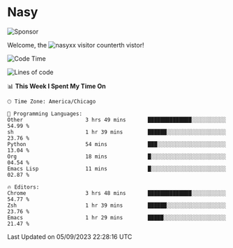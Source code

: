# Nasy

<!--
<p align="center">
<img height="200" src="https://github-readme-stats.vercel.app/api?username=nasyxx&count_private=true&show_icons=true&theme=dracula&include_all_commits=true"/>
<img height="200" src="https://github-readme-stats.vercel.app/api/top-langs/?username=nasyxx&theme=dracula&hide=html,jupyter+notebook&count_private=true&show_icons=true"/>
</p>

  
----------------
-->

![Sponsor](https://img.shields.io/static/v1.svg?label=Sponsor&message=%E2%9D%A4&logo=GitHub&style=flat&color=pink)
 
Welcome, the ![nasyxx visitor counter](https://count.getloli.com/get/@nasyxx?theme=rule34)th vistor!
 
<!--START_SECTION:waka-->
![Code Time](http://img.shields.io/badge/Code%20Time-3%2C673%20hrs%2030%20mins-blue)

![Lines of code](https://img.shields.io/badge/From%20Hello%20World%20I%27ve%20Written-6.3%20million%20lines%20of%20code-blue)

📊 **This Week I Spent My Time On** 

```text
🕑︎ Time Zone: America/Chicago

💬 Programming Languages: 
Other                    3 hrs 49 mins       ██████████████░░░░░░░░░░░   54.99 % 
sh                       1 hr 39 mins        ██████░░░░░░░░░░░░░░░░░░░   23.76 % 
Python                   54 mins             ███░░░░░░░░░░░░░░░░░░░░░░   13.04 % 
Org                      18 mins             █░░░░░░░░░░░░░░░░░░░░░░░░   04.54 % 
Emacs Lisp               11 mins             █░░░░░░░░░░░░░░░░░░░░░░░░   02.87 % 

🔥 Editors: 
Chrome                   3 hrs 48 mins       ██████████████░░░░░░░░░░░   54.77 % 
Zsh                      1 hr 39 mins        ██████░░░░░░░░░░░░░░░░░░░   23.76 % 
Emacs                    1 hr 29 mins        █████░░░░░░░░░░░░░░░░░░░░   21.47 % 
```


 Last Updated on 05/09/2023 22:28:16 UTC
<!--END_SECTION:waka-->

<!-- ![visitors](https://visitor-badge.laobi.icu/badge?page_id=nasyxx.nasyxx) -->
